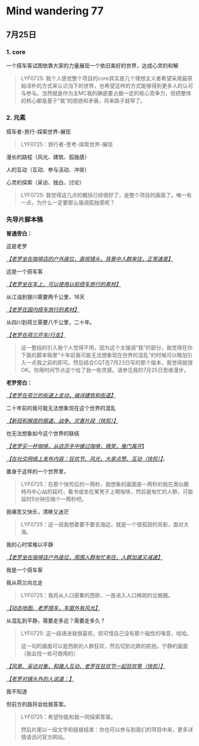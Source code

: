 # Mind wandering 77

## 7月25日

### 1. core

一个搭车客试图依靠大家的力量展现一个依旧美好的世界，达成心灵的和解

>LYF0725: 我个人感觉整个项目的core其实是几个理想主义者希望采用最原始淳朴的方式来认识当下的世界，也希望这样的方式能够得到更多人的认可与参与。当然就是作为主MC我的确是要占据一定的核心竞争力，但把整体的核心都是基于“我”的困惑和矛盾，将来路子就窄了。

### 2. 元素

搭车者-旅行-探索世界-展现

>LYF0725：旅行者-思考-探索世界-展现

漫长的路程（风光、建筑、孤独感）

人的互动（互动、参与活动、冲突）

心灵的探索（采访、独白、讨论）

>LYF0725: 我觉得这几点的概括已经很好了，是整个项目的画面了。唯一有一点，为什么一定要那么强调孤独感呢？



### 先导片脚本稿

**普通旁白：**

这是老罗

<u>*【老罗坐在咖啡店的户外座位，直视镜头，背景中人群来往，正常速度】*</u>

这是一个搭车客

<u>*【老罗坐在车上，可以使用以前搭车旅行的素材】*</u>

从江油到银川需要两千公里，16天

*<u>【老罗在国内搭车旅行的素材】</u>*

从四川到荷兰需要八千公里，二十年。

<u>*【老罗在荷兰开车/行走】*</u>

>这一整段的引入我个人觉得不用，因为这个太强调“我”的部分，我觉得在你下面的脚本稿里“十年前我可能无法想象现在世界的混乱”的时候可以略加引入一点我之前的即可。然后结合CQT在7月23日写的那个版本，我觉得就很OK。你用时间节点这个给了我一些灵感。请参见我的7月25日思维漫步。



**老罗旁白：**

*<u>【老罗在荷兰的街道上走动，端详建筑和街道】</u>*

二十年前的我可能无法想象现在这个世界的混乱

<u>*【新冠和猴痘的报道、战争、灾害片段（快剪）】*</u>

也无法想象如今这个世界的联结

*<u>【老罗买一杯咖啡，从店员手中接过咖啡，微笑，推门离开</u>*】

<u>*【在社交网络上发布内容：狂欢节、风光，大家点赞、互动（快剪）】*</u>，

置身于这样的一个世界里，

>LYF0725：在那个快剪后的一两秒，我想象的画面是一两秒的我在类似鹿特丹中心站的延时，看书或坐在某凳子上喝咖啡，然后是匆忙的人群，可能延时5分钟压缩个一两秒吧。

我痛苦又快乐，清晰又迷茫

>LYF0725：这一段我想着要不要去海边，就是一个很孤寂的背影，面对大海。

我的心时常难以平静

<u>*【老罗坐在咖啡店户外座位，周围人群匆忙来往，人群加速又减速】*</u>

我是一个搭车客

我从荷兰向北走

>LYF0725：我将从人口密集的西欧，一直进入人口稀疏的北极圈。

*<u>【动态地图、老罗搭车，车窗外有风光】</u>*

从混乱到平静，需要走多远？需要走多久？

>LYF0725: 这一段递进我很喜欢，但可惜自己没有那个磁性的嗓音，哈哈。
>
>这一句的画面可以是西欧的人群狂欢，然后切到北欧的航拍，宁静的画面（我会找一些可商用的）

*<u>【风景、采访对象、和路人互动、老罗在狂欢节一起狂欢等（快剪）】</u>*

*<u>【老罗对镜头外的人说道：】</u>*

我不知道

但前方的路将会给我答案。

> LYF0725：希望你能和我一同探索答案。
>
> 然后片尾以一段文字和链接结束：你也可以参与到我们的项目中来，更多详情请访问官方网站。





